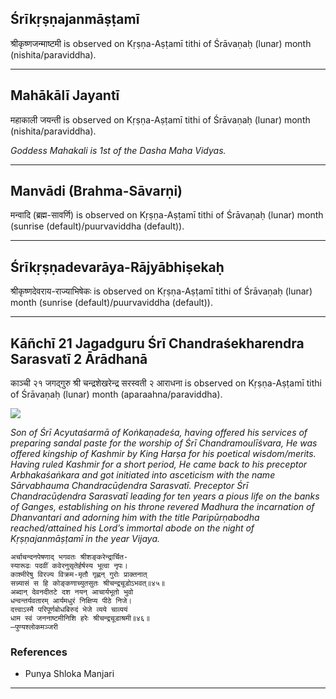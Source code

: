## Śrīkṛṣṇajanmāṣṭamī
श्रीकृष्णजन्माष्टमी is observed on Kṛṣṇa-Aṣṭamī tithi of Śrāvaṇaḥ (lunar) month (nishita/paraviddha).



---
## Mahākālī Jayantī
महाकाली जयन्ती is observed on Kṛṣṇa-Aṣṭamī tithi of Śrāvaṇaḥ (lunar) month (nishita/paraviddha).

_Goddess Mahakali is 1st of the Dasha Maha Vidyas._

---
## Manvādi (Brahma-Sāvarṇi)
मन्वादि (ब्रह्म-सावर्णि) is observed on Kṛṣṇa-Aṣṭamī tithi of Śrāvaṇaḥ (lunar) month (sunrise (default)/puurvaviddha (default)).



---
## Śrīkṛṣṇadevarāya-Rājyābhiṣekaḥ
श्रीकृष्णदेवराय-राज्याभिषेकः is observed on Kṛṣṇa-Aṣṭamī tithi of Śrāvaṇaḥ (lunar) month (sunrise (default)/puurvaviddha (default)).



---
## Kāñchī 21 Jagadguru Śrī Chandraśekharendra Sarasvatī 2 Ārādhanā
काञ्ची २१ जगद्गुरु श्री चन्द्रशेखरेन्द्र सरस्वती २ आराधना is observed on Kṛṣṇa-Aṣṭamī tithi of Śrāvaṇaḥ (lunar) month (aparaahna/paraviddha).

![](https://github.com/sanskrit-coders/jyotisha/blob/master/jyotisha/panchangam/temporal/festival/images/kanchi-jagadgurus/jagadguru-21.jpg)

_Son of Śrī Acyutaśarmā of Koṅkaṇadeśa, having offered his services of preparing sandal paste for the worship of Śrī Chandramoulīśvara, He was offered kingship of Kashmir by King Harṣa for his poetical wisdom/merits. Having ruled Kashmir for a short period, He came back to his preceptor Arbhakaśaṅkara and got initiated into asceticism with the name Sārvabhauma Chandracūḍendra Sarasvatī. Preceptor Śrī Chandracūḍendra Sarasvatī leading for ten years a pious life on the banks of Ganges, establishing on his throne revered Madhura the incarnation of Dhanvantari and adorning him with the title Paripūrṇabodha reached/attained his Lord’s immortal abode on the night of Kṛṣṇajanmāṣṭamī in the year Vijaya._

```
अर्चाचन्दनपेषणाद् भगवतः श्रीशङ्करेन्द्रार्चित-
स्यारूढः पदवीं कवेरनुसृतेर्हर्षस्य भूत्वा नृपः।
काश्मीरेषु विरज्य विक्रम-मृतौ गृह्णन् गुरोः प्राक्तनात्
सन्न्यासं स हि कोङ्कणाच्युतसुतः श्रीचन्द्रचूडोऽभवत्॥४५॥
अब्दान् देवनदीतटे दश नयन् आचार्यभूतो भुवो
धन्वन्तर्यवतारम् आर्यमधुरं निक्षिप्य पीठे निजे।
दत्त्वाऽस्मै परिपूर्णबोधबिरुदं भेजे व्यये चाव्ययं
धाम स्वं जननाष्टमीनिशि हरेः श्रीचन्द्रचूडाश्रमी॥४६॥
—पुण्यश्लोकमञ्जरी
```
### References
* Punya Shloka Manjari


---
